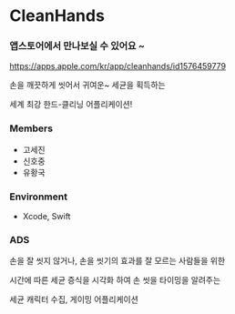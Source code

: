 # CleanHands

### 앱스토어에서 만나보실 수 있어요 ~
https://apps.apple.com/kr/app/cleanhands/id1576459779

손을 깨끗하게 씻어서 귀여운~ 세균을 획득하는 

세계 최강 한드-클리닝 어플리케이션!

### Members

- 고세진
- 신호중
- 유황국

### Environment

- Xcode, Swift

### ADS

손을 잘 씻지 않거나, 손을 씻기의 효과를 잘 모르는 사람들을 위한

시간에 따른 세균 증식을 시각화 하여 손 씻을 타이밍을 알려주는 

세균 캐릭터 수집, 게이밍 어플리케이션
